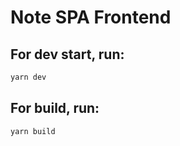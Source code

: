 # Note SPA Frontend

## For dev start, run:
```sh
yarn dev
```

## For build, run:
```sh
yarn build
```
